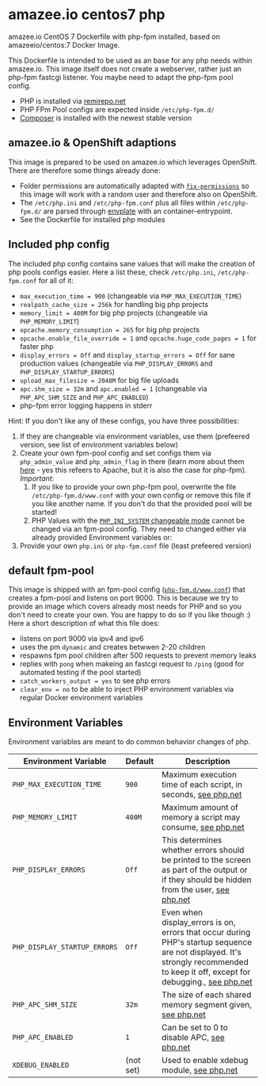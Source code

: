 # amazee.io centos7 php

amazee.io CentOS 7 Dockerfile with php-fpm installed, based on amazeeio/centos:7 Docker Image.

This Dockerfile is intended to be used as an base for any php needs within amazee.io. This image itself does not create a webserver, rather just an php-fpm fastcgi listener. You maybe need to adapt the php-fpm pool config.

- PHP is installed via [remirepo.net](https://blog.remirepo.net/)
- PHP FPm Pool configs are expected inside `/etc/php-fpm.d/`
- [Composer](https://getcomposer.org/) is installed with the newest stable version

## amazee.io & OpenShift adaptions

This image is prepared to be used on amazee.io which leverages OpenShift. There are therefore some things already done:

- Folder permissions are automatically adapted with [`fix-permissions`](https://github.com/sclorg/s2i-base-container/blob/master/bin/fix-permissions) so this image will work with a random user and therefore also on OpenShift.
- The `/etc/php.ini` and `/etc/php-fpm.conf` plus all files within `/etc/php-fpm.d/` are parsed through [envplate](https://github.com/kreuzwerker/envplate) with an container-entrypoint.
- See the Dockerfile for installed php modules

## Included php config

The included php config contains sane values that will make the creation of php pools configs easier. Here a list these, check `/etc/php.ini`, `/etc/php-fpm.conf` for all of it:

- `max_execution_time = 900` (changeable via `PHP_MAX_EXECUTION_TIME`)
- `realpath_cache_size = 256k` for handling big php projects
- `memory_limit = 400M` for big php projects (changeable via `PHP_MEMORY_LIMIT`)
- `opcache.memory_consumption = 265` for big php projects
- `opcache.enable_file_override = 1` and `opcache.huge_code_pages = 1` for faster php
- `display_errors = Off` and `display_startup_errors = Off` for sane production values (changeable via `PHP_DISPLAY_ERRORS` and `PHP_DISPLAY_STARTUP_ERRORS`)
- `upload_max_filesize = 2048M` for big file uploads
- `apc.shm_size = 32m` and `apc.enabled = 1` (changeable via `PHP_APC_SHM_SIZE` and `PHP_APC_ENABLED`)
- php-fpm error logging happens in stderr

Hint: If you don't like any of these configs, you have three possibilities:
1. If they are changeable via environment variables, use them (prefeered version, see list of environment variables below)
2. Create your own fpm-pool config and set configs them via `php_admin_value` and `php_admin_flag` in there (learn more about them [here](http://php.net/manual/en/configuration.changes.php) - yes this refeers to Apache, but it is also the case for php-fpm). _Important:_
    1. If you like to provide your own php-fpm pool, overwrite the file `/etc/php-fpm.d/www.conf` with your own config or remove this file if you like another name. If you don't do that the provided pool will be started!
    2. PHP Values with the [`PHP_INI_SYSTEM` changeable mode](http://php.net/manual/en/configuration.changes.modes.php) cannot be changed via an fpm-pool config. They need to changed either via already provided Environment variables or:
3. Provide your own `php.ini` or `php-fpm.conf` file (least prefeered version)

## default fpm-pool

This image is shipped with an fpm-pool config ([`php-fpm.d/www.conf`](./php-fpm.d/www.conf)) that creates a fpm-pool and listens on port 9000. This is because we try to provide an image which covers already most needs for PHP and so you don't need to create your own. You are happy to do so if you like though :) Here a short description of what this file does:

- listens on port 9000 via ipv4 and ipv6
- uses the pm `dynamic` and creates betwwen 2-20 children
- respawns fpm pool children after 500 requests to prevent memory leaks
- replies with `pong` when makeing an fastcgi request to `/ping` (good for automated testing if the pool started)
- `catch_workers_output = yes` to see php errors
- `clear_env = no` to be able to inject PHP environment variables via regular Docker environment variables

## Environment Variables

Environment variables are meant to do common behavior changes of php.

| Environment Variable | Default | Description  |
|--------|---------|---|
| `PHP_MAX_EXECUTION_TIME` | `900` | Maximum execution time of each script, in seconds,  [see php.net](http://php.net/max-execution-time) |
| `PHP_MEMORY_LIMIT` | `400M` | Maximum amount of memory a script may consume,   [see php.net](http://php.net/memory-limit) |
| `PHP_DISPLAY_ERRORS` | `Off` | This determines whether errors should be printed to the screen as part of the output or if they should be hidden from the user, [see php.net](http://php.net/display-errors) |
| `PHP_DISPLAY_STARTUP_ERRORS` | `Off` | Even when display_errors is on, errors that occur during PHP's startup sequence are not displayed. It's strongly recommended to keep it off, except for debugging., [see php.net](http://php.net/display-startup-errors) |
| `PHP_APC_SHM_SIZE` | `32m` | The size of each shared memory segment given, [see php.net](http://php.net/manual/en/apc.configuration.php#ini.apc.shm-size) |
| `PHP_APC_ENABLED` | `1` | Can be set to 0 to disable APC, [see php.net](http://php.net/manual/en/apc.configuration.php#ini.apc.enabled) |
| `XDEBUG_ENABLED` | (not set) | Used to enable xdebug module, [see php.net](http://php.net/manual/en/apc.configuration.php#ini.apc.enabled) |
